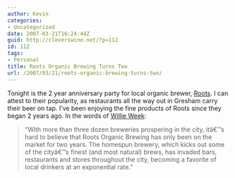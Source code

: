```yaml
---
author: Kevin
categories:
- Uncategorized
date: 2007-03-21T16:24:44Z
guid: http://cleverswine.net/?p=112
id: 112
tags:
- Personal
title: Roots Organic Brewing Turns Two
url: /2007/03/21/roots-organic-brewing-turns-two/
---
```


Tonight is the 2 year anniversary party for local organic brewer, [Roots](http://www.rootsorganicbrewing.com/index.htm). I can attest to their popularity, as restaurants all the way out in Gresham carry their beer on tap. I&#8217;ve been enjoying the fine products of Roots since they began 2 years ago. In the words of [Willie Week](http://www.wweek.com/wwire/?p=7410):

> &#8220;With more than three dozen breweries prospering in the city, itâ€™s hard to believe that Roots Organic Brewing has only been on the market for two years. The homespun brewery, which kicks out some of the cityâ€™s finest (and most natural) brews, has invaded bars, restaurants and stores throughout the city, becoming a favorite of local drinkers at an exponential rate.&#8221;